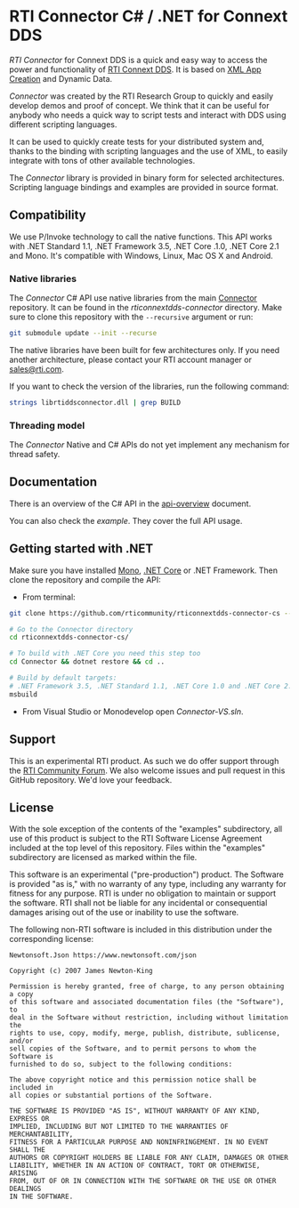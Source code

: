 # RTI Connector C# / .NET for Connext DDS

*RTI Connector* for Connext DDS is a quick and easy way to access the power and
functionality of [RTI Connext DDS](http://www.rti.com/products/index.html).
It is based on [XML App Creation](https://community.rti.com/static/documentation/connext-dds/5.3.1/doc/manuals/connext_dds/xml_application_creation/RTI_ConnextDDS_CoreLibraries_XML_AppCreation_GettingStarted.pdf) and Dynamic Data.

*Connector* was created by the RTI Research Group to quickly and easily develop demos
and proof of concept. We think that it can be useful for anybody who needs
a quick way to script tests and interact with DDS using different scripting languages.

It can be used to quickly create tests for your distributed system and, thanks
to the binding with scripting languages and the use of XML, to easily integrate
with tons of other available technologies.

The *Connector* library is provided in binary form for selected architectures.
Scripting language bindings and examples are provided in source format.

## Compatibility

We use P/Invoke technology to call the native functions. This API works with
.NET Standard 1.1, .NET Framework 3.5, .NET Core .1.0, .NET Core 2.1 and Mono.
It's compatible with Windows, Linux, Mac OS X and Android.

### Native libraries

The *Connector* C# API use native libraries from the main
[Connector](https://github.com/rticommunity/rticonnextdds-connector) repository.
It can be found in the _rticonnextdds-connector_ directory.
Make sure to clone this repository with the `--recursive` argument or run:

```bash
git submodule update --init --recurse
```

The native libraries have been built for few architectures only.
If you need another architecture, please contact your RTI account manager or sales@rti.com.

If you want to check the version of the libraries, run the following command:

``` bash
strings librtiddsconnector.dll | grep BUILD
```

### Threading model

The *Connector* Native and C# APIs do not yet implement any mechanism
for thread safety.

## Documentation

There is an overview of the C# API in the [api-overview](docs/api-overview.md)
document.

You can also check the _example_. They cover the full API usage.

## Getting started with .NET

Make sure you have installed [Mono](http://www.mono-project.com/download/),
[.NET Core](https://www.microsoft.com/net/core) or .NET Framework.
Then clone the repository and compile the API:

* From terminal:

```bash
git clone https://github.com/rticommunity/rticonnextdds-connector-cs --recursive

# Go to the Connector directory
cd rticonnextdds-connector-cs/

# To build with .NET Core you need this step too
cd Connector && dotnet restore && cd ..

# Build by default targets:
# .NET Framework 3.5, .NET Standard 1.1, .NET Core 1.0 and .NET Core 2.1
msbuild
```

* From Visual Studio or Monodevelop open *Connector-VS.sln*.

## Support

This is an experimental RTI product. As such we do offer support through the
[RTI Community Forum](https://community.rti.com/forums/technical-questions).
We also welcome issues and pull request in this GitHub repository.
We'd love your feedback.

## License

With the sole exception of the contents of the "examples" subdirectory, all use of this product is subject to the RTI Software License Agreement included at the top level of this repository. Files within the "examples" subdirectory are licensed as marked within the file.

This software is an experimental ("pre-production") product. The Software is provided "as is," with no warranty of any type, including any warranty for fitness for any purpose. RTI is under no obligation to maintain or support the software. RTI shall not be liable for any incidental or consequential damages arising out of the use or inability to use the software.

The following non-RTI software is included in this distribution under the corresponding license:

    Newtonsoft.Json https://www.newtonsoft.com/json

    Copyright (c) 2007 James Newton-King

    Permission is hereby granted, free of charge, to any person obtaining a copy
    of this software and associated documentation files (the "Software"), to
    deal in the Software without restriction, including without limitation the
    rights to use, copy, modify, merge, publish, distribute, sublicense, and/or
    sell copies of the Software, and to permit persons to whom the Software is
    furnished to do so, subject to the following conditions:

    The above copyright notice and this permission notice shall be included in
    all copies or substantial portions of the Software.

    THE SOFTWARE IS PROVIDED "AS IS", WITHOUT WARRANTY OF ANY KIND, EXPRESS OR
    IMPLIED, INCLUDING BUT NOT LIMITED TO THE WARRANTIES OF MERCHANTABILITY,
    FITNESS FOR A PARTICULAR PURPOSE AND NONINFRINGEMENT. IN NO EVENT SHALL THE
    AUTHORS OR COPYRIGHT HOLDERS BE LIABLE FOR ANY CLAIM, DAMAGES OR OTHER
    LIABILITY, WHETHER IN AN ACTION OF CONTRACT, TORT OR OTHERWISE, ARISING
    FROM, OUT OF OR IN CONNECTION WITH THE SOFTWARE OR THE USE OR OTHER DEALINGS
    IN THE SOFTWARE.
